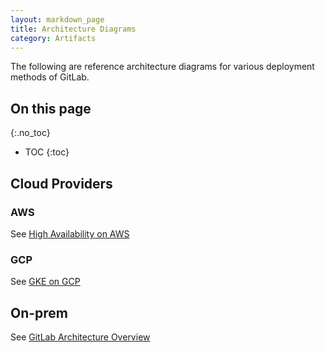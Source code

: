 ```yaml
---
layout: markdown_page
title: Architecture Diagrams
category: Artifacts
---
```


The following are reference architecture diagrams for various deployment methods of GitLab.

## On this page
{:.no_toc}

- TOC
{:toc}

## Cloud Providers

### AWS
See [High Availability on AWS](https://docs.gitlab.com/ee/university/high-availability/aws/index.html.md)

### GCP
See [GKE on GCP](https://www.youtube.com/watch?v=HLNNFS8b_aw/index.html.md)

## On-prem
See [GitLab Architecture Overview](https://docs.gitlab.com/ee/development/architecture.html/index.html.md)